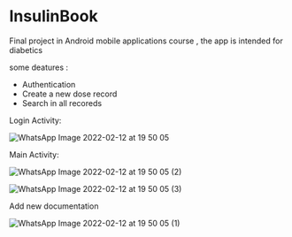 # InsulinBook
Final project in Android mobile applications course , the app is intended for diabetics


some deatures : 

* Authentication
* Create a new dose record
* Search in all recoreds


Login Activity:

![WhatsApp Image 2022-02-12 at 19 50 05](https://user-images.githubusercontent.com/45131527/153723330-f6a20dfd-8fdf-4324-be17-24fae371c4a4.jpeg)

Main Activity:

![WhatsApp Image 2022-02-12 at 19 50 05 (2)](https://user-images.githubusercontent.com/45131527/153723482-f816603e-18d3-4085-89c7-64c7b86fd927.jpeg)


![WhatsApp Image 2022-02-12 at 19 50 05 (3)](https://user-images.githubusercontent.com/45131527/153723368-864f4cb6-ce07-4225-9740-8ac78ed6dff1.jpeg)


Add new documentation

![WhatsApp Image 2022-02-12 at 19 50 05 (1)](https://user-images.githubusercontent.com/45131527/153723333-25655b23-22cb-4ad4-8e73-0bb5ef2d6e1d.jpeg)


